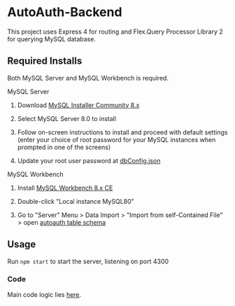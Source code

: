 # AutoAuth-Backend

This project uses Express 4 for routing and Flex.Query Processor Library 2 for querying MySQL database.

## Required Installs

Both MySQL Server and MySQL Workbench is required.

MySQL Server

1. Download [MySQL Installer Community 8.x](https://dev.mysql.com/downloads/windows/installer/8.0.html)

2. Select MySQL Server 8.0 to install

3. Follow on-screen instructions to install and proceed with default settings (enter your choice of root password for your MySQL instances when prompted in one of the screens)

4. Update your root user password at [dbConfig.json](dbConfig.json)

MySQL Workbench

1. Install [MySQL Workbench 8.x CE](https://dev.mysql.com/downloads/workbench/)

2. Double-click "Local instance MySQL80"

3. Go to "Server" Menu > Data Import > "Import from self-Contained File" > open [autoauth table schema](schema/sys_autoauth.sql)

## Usage

Run `npm start` to start the server, listening on port 4300

### Code

Main code logic lies [here](routes/services.js).